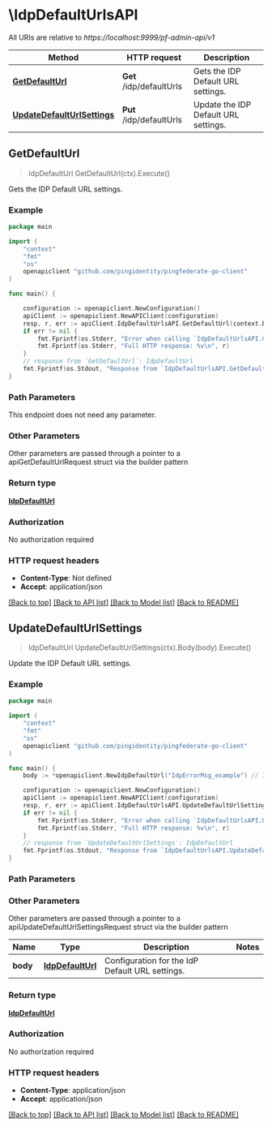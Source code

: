 # \IdpDefaultUrlsAPI

All URIs are relative to *https://localhost:9999/pf-admin-api/v1*

Method | HTTP request | Description
------------- | ------------- | -------------
[**GetDefaultUrl**](IdpDefaultUrlsAPI.md#GetDefaultUrl) | **Get** /idp/defaultUrls | Gets the IDP Default URL settings.
[**UpdateDefaultUrlSettings**](IdpDefaultUrlsAPI.md#UpdateDefaultUrlSettings) | **Put** /idp/defaultUrls | Update the IDP Default URL settings.



## GetDefaultUrl

> IdpDefaultUrl GetDefaultUrl(ctx).Execute()

Gets the IDP Default URL settings.

### Example

```go
package main

import (
    "context"
    "fmt"
    "os"
    openapiclient "github.com/pingidentity/pingfederate-go-client"
)

func main() {

    configuration := openapiclient.NewConfiguration()
    apiClient := openapiclient.NewAPIClient(configuration)
    resp, r, err := apiClient.IdpDefaultUrlsAPI.GetDefaultUrl(context.Background()).Execute()
    if err != nil {
        fmt.Fprintf(os.Stderr, "Error when calling `IdpDefaultUrlsAPI.GetDefaultUrl``: %v\n", err)
        fmt.Fprintf(os.Stderr, "Full HTTP response: %v\n", r)
    }
    // response from `GetDefaultUrl`: IdpDefaultUrl
    fmt.Fprintf(os.Stdout, "Response from `IdpDefaultUrlsAPI.GetDefaultUrl`: %v\n", resp)
}
```

### Path Parameters

This endpoint does not need any parameter.

### Other Parameters

Other parameters are passed through a pointer to a apiGetDefaultUrlRequest struct via the builder pattern


### Return type

[**IdpDefaultUrl**](IdpDefaultUrl.md)

### Authorization

No authorization required

### HTTP request headers

- **Content-Type**: Not defined
- **Accept**: application/json

[[Back to top]](#) [[Back to API list]](../README.md#documentation-for-api-endpoints)
[[Back to Model list]](../README.md#documentation-for-models)
[[Back to README]](../README.md)


## UpdateDefaultUrlSettings

> IdpDefaultUrl UpdateDefaultUrlSettings(ctx).Body(body).Execute()

Update the IDP Default URL settings.

### Example

```go
package main

import (
    "context"
    "fmt"
    "os"
    openapiclient "github.com/pingidentity/pingfederate-go-client"
)

func main() {
    body := *openapiclient.NewIdpDefaultUrl("IdpErrorMsg_example") // IdpDefaultUrl | Configuration for the IdP Default URL settings.

    configuration := openapiclient.NewConfiguration()
    apiClient := openapiclient.NewAPIClient(configuration)
    resp, r, err := apiClient.IdpDefaultUrlsAPI.UpdateDefaultUrlSettings(context.Background()).Body(body).Execute()
    if err != nil {
        fmt.Fprintf(os.Stderr, "Error when calling `IdpDefaultUrlsAPI.UpdateDefaultUrlSettings``: %v\n", err)
        fmt.Fprintf(os.Stderr, "Full HTTP response: %v\n", r)
    }
    // response from `UpdateDefaultUrlSettings`: IdpDefaultUrl
    fmt.Fprintf(os.Stdout, "Response from `IdpDefaultUrlsAPI.UpdateDefaultUrlSettings`: %v\n", resp)
}
```

### Path Parameters



### Other Parameters

Other parameters are passed through a pointer to a apiUpdateDefaultUrlSettingsRequest struct via the builder pattern


Name | Type | Description  | Notes
------------- | ------------- | ------------- | -------------
 **body** | [**IdpDefaultUrl**](IdpDefaultUrl.md) | Configuration for the IdP Default URL settings. | 

### Return type

[**IdpDefaultUrl**](IdpDefaultUrl.md)

### Authorization

No authorization required

### HTTP request headers

- **Content-Type**: application/json
- **Accept**: application/json

[[Back to top]](#) [[Back to API list]](../README.md#documentation-for-api-endpoints)
[[Back to Model list]](../README.md#documentation-for-models)
[[Back to README]](../README.md)

